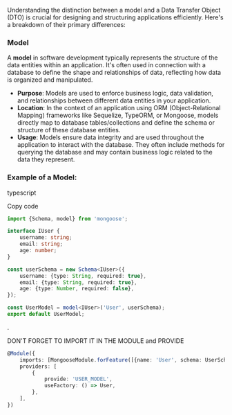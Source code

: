 Understanding the distinction between a model and a Data Transfer Object (DTO) is crucial for designing and structuring
applications efficiently. Here's a breakdown of their primary differences:

### Model

A **model** in software development typically represents the structure of the data entities within an application. It's
often used in connection with a database to define the shape and relationships of data, reflecting how data is organized
and manipulated.

* **Purpose**: Models are used to enforce business logic, data validation, and relationships between different data
  entities in your application.
* **Location**: In the context of an application using ORM (Object-Relational Mapping) frameworks like Sequelize,
  TypeORM, or Mongoose, models directly map to database tables/collections and define the schema or structure of these
  database entities.
* **Usage**: Models ensure data integrity and are used throughout the application to interact with the database. They
  often include methods for querying the database and may contain business logic related to the data they represent.

### Example of a Model:

typescript

Copy code

```ts
import {Schema, model} from 'mongoose';

interface IUser {
    username: string;
    email: string;
    age: number;
}

const userSchema = new Schema<IUser>({
    username: {type: String, required: true},
    email: {type: String, required: true},
    age: {type: Number, required: false},
});

const UserModel = model<IUser>('User', userSchema);
export default UserModel;

```

.

DON'T FORGET TO IMPORT IT IN THE MODULE and PROVIDE

```ts
@Module({
    imports: [MongooseModule.forFeature([{name: 'User', schema: UserSchema}])],
    providers: [
        {
            provide: 'USER_MODEL',
            useFactory: () => User,
        },
    ],
})
```

